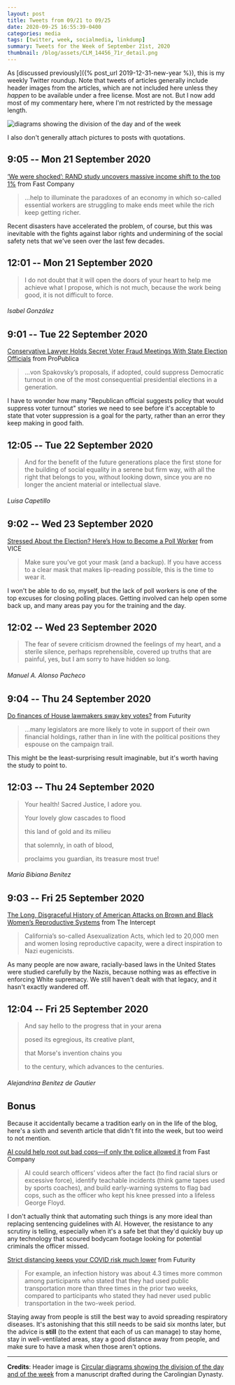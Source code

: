 ```yaml
---
layout: post
title: Tweets from 09/21 to 09/25
date: 2020-09-25 16:55:39-0400
categories: media
tags: [twitter, week, socialmedia, linkdump]
summary: Tweets for the Week of September 21st, 2020
thumbnail: /blog/assets/CLM_14456_71r_detail.png
---
```


As [discussed previously]({% post_url 2019-12-31-new-year %}), this is my weekly Twitter roundup.  Note that tweets of articles generally include header images from the articles, which are not included here unless they *happen* to be available under a free license.  Most are not.  But I now add most of my commentary here, where I'm not restricted by the message length.

![diagrams showing the division of the day and of the week](/blog/assets/CLM_14456_71r_detail.png "diagrams showing the division of the day and of the week")

I also don't generally attach pictures to posts with quotations.

## 9:05 -- Mon 21 September 2020

[<i class="fab fa-twitter-square"></i>](https://jcolag.github.io/twitter/1308029461648998401) [‘We were shocked’: RAND study uncovers massive income shift to the top 1%](https://www.fastcompany.com/90550015/we-were-shocked-rand-study-uncovers-massive-income-shift-to-the-top-1) from Fast Company

 > ...help to illuminate the paradoxes of an economy in which so-called essential workers are struggling to make ends meet while the rich keep getting richer.

Recent disasters have accelerated the problem, of course, but this was inevitable with the fights against labor rights and undermining of the social safety nets that we've seen over the last few decades.

## 12:01 -- Mon 21 September 2020

[<i class="fab fa-twitter"></i>](https://jcolag.github.io/twitter/1308073753486585859)

 > I do not doubt that it will open the doors of your heart to help me achieve what I propose, which is not much, because the work being good, it is not difficult to force.

###### Isabel González

## 9:01 -- Tue 22 September 2020

[<i class="fab fa-twitter-square"></i>](https://jcolag.github.io/twitter/1308390842747334657) [Conservative Lawyer Holds Secret Voter Fraud Meetings With State Election Officials](https://www.propublica.org/article/no-democrats-allowed-a-conservative-lawyer-holds-secret-voter-fraud-meetings-with-state-election-officials) from ProPublica

 > ...von Spakovsky’s proposals, if adopted, could suppress Democratic turnout in one of the most consequential presidential elections in a generation.

I have to wonder how many "Republican official suggests policy that would suppress voter turnout" stories we need to see before it's acceptable to state that voter suppression is a goal for the party, rather than an error they keep making in good faith.

## 12:05 -- Tue 22 September 2020

[<i class="fab fa-twitter"></i>](https://jcolag.github.io/twitter/1308437148249387009)

 > And for the benefit of the future generations place the first stone for the building of social equality in a serene but firm way, with all the right that belongs to you, without looking down, since you are no longer the ancient material or intellectual slave.

###### Luisa Capetillo

## 9:02 -- Wed 23 September 2020

[<i class="fab fa-twitter-square"></i>](https://jcolag.github.io/twitter/1308753482548154370) [Stressed About the Election? Here’s How to Become a Poll Worker](https://www.vice.com/en_us/article/dyzq9q/how-to-become-a-poll-worker-2020-election) from VICE

 > Make sure you’ve got your mask (and a backup). If you have access to a clear mask that makes lip-reading possible, this is the time to wear it.

I won't be able to do so, myself, but the lack of poll workers is one of the top excuses for closing polling places.  Getting involved can help open some back up, and many areas pay you for the training and the day.

## 12:02 -- Wed 23 September 2020

[<i class="fab fa-twitter"></i>](https://jcolag.github.io/twitter/1308798780846813184)

 > The fear of severe criticism drowned the feelings of my heart, and a sterile silence, perhaps reprehensible, covered up truths that are painful, yes, but I am sorry to have hidden so long.

###### Manuel A. Alonso Pacheco

## 9:04 -- Thu 24 September 2020

[<i class="fab fa-twitter-square"></i>](https://jcolag.github.io/twitter/1309116373608538112) [Do finances of House lawmakers sway key votes?](https://www.futurity.org/personal-finances-house-members-legislation-2438942-2/) from Futurity

 > ...many legislators are more likely to vote in support of their own financial holdings, rather than in line with the political positions they espouse on the campaign trail.

This might be the least-surprising result imaginable, but it's worth having the study to point to.

## 12:03 -- Thu 24 September 2020

[<i class="fab fa-twitter"></i>](https://jcolag.github.io/twitter/1309161420483784704)

 > Your health! Sacred Justice, I adore you.
 >
 > Your lovely glow cascades to flood
 >
 > this land of gold and its milieu
 >
 > that solemnly, in oath of blood,
 >
 > proclaims you guardian, its treasure most true!

###### María Bibiana Benítez

## 9:03 -- Fri 25 September 2020

[<i class="fab fa-twitter-square"></i>](https://jcolag.github.io/twitter/1309478509790859264) [The Long, Disgraceful History of American Attacks on Brown and Black Women’s Reproductive Systems](https://theintercept.com/2020/09/17/forced-sterilization-ice-us-history/) from The Intercept

 > California’s so-called Asexualization Acts, which led to 20,000 men and women losing reproductive capacity, were a direct inspiration to Nazi eugenicists.

As many people are now aware, racially-based laws in the United States were studied carefully by the Nazis, because nothing was as effective in enforcing White supremacy.  We still haven't dealt with that legacy, and it hasn't exactly wandered off.

## 12:04 -- Fri 25 September 2020

[<i class="fab fa-twitter"></i>](https://jcolag.github.io/twitter/1309524060032753665)

 > And say hello to the progress that in your arena
 >
 > posed its egregious, its creative plant,
 >
 > that Morse's invention chains you
 >
 > to the century, which advances to the centuries.

###### Alejandrina Benítez de Gautier

## Bonus

Because it accidentally became a tradition early on in the life of the blog, here's a sixth and seventh article that didn't fit into the week, but too weird to not mention.

<i class="fas fa-square"></i> [AI could help root out bad cops—if only the police allowed it](https://www.fastcompany.com/90546743/ai-could-create-a-new-era-of-policing-reform-if-only-the-police-allowed-it?partner=feedburner) from Fast Company

 > AI could search officers’ videos after the fact (to find racial slurs or excessive force), identify teachable incidents (think game tapes used by sports coaches), and build early-warning systems to flag bad cops, such as the officer who kept his knee pressed into a lifeless George Floyd.

I don't actually think that automating such things is any more ideal than replacing sentencing guidelines with AI.  However, the resistance to any scrutiny is telling, especially when it's a safe bet that they'd quickly buy up any technology that scoured bodycam footage looking for potential criminals the officer missed.

<i class="fas fa-square"></i> [Strict distancing keeps your COVID risk much lower](https://www.futurity.org/social-distancing-covid-19-risk-2438122/) from Futurity

 > For example, an infection history was about 4.3 times more common among participants who stated that they had used public transportation more than three times in the prior two weeks, compared to participants who stated they had never used public transportation in the two-week period.

Staying away from people is still the best way to avoid spreading respiratory diseases.  It's astonishing that this still needs to be said six months later, but the advice is **still** (to the extent that each of us can manage) to stay home, stay in well-ventilated areas, stay a good distance away from people, and make sure to have a mask when those aren't options.

* * *

**Credits**:  Header image is [Circular diagrams showing the division of the day and of the week](https://en.wikipedia.org/wiki/Week#/media/File:CLM_14456_71r_detail.jpg) from a manuscript drafted during the Carolingian Dynasty.
